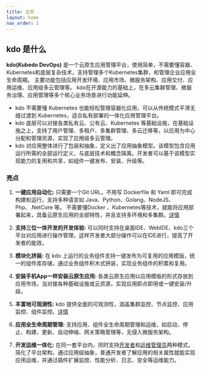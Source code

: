 ```yaml
---
title: 主页
layout: home
nav_order: 1
---
```


## kdo 是什么
**kdo(Kubedo DevOps)** 是一个云原生应用管理平台，使用简单，不需要懂容器、Kubernetes和底层复杂技术，支持管理多个Kubernetes集群，和管理企业应用全生命周期。
主要功能包括应用开发环境、应用市场、微服务架构、应用交付、应用运维、应用级多云管理等。
kdo在开源能力的基础上，在多云集群管理、微服务治理、应用管理等多个核心业务场景进行功能延伸。

- kdo 不需要懂 Kubernetes 也能轻松管理容器化应用，可以从传统模式平滑无缝过渡到 Kubernetes，适合私有部署的一体化应用管理平台。
- kdo 底层可以对接各类私有云、公有云、Kubernetes 等基础设施，在基础设施之上，支持了用户管理、多租户、多集群管理、多云迁移等，以应用为中心分配和管理资源，实现了应用级多云管理。
- kdo 对应用整体进行了包装和抽象，定义出了应用抽象模型。该模型包含应用运行所需的全部运行定义，与底层技术和概念隔离。开发者可以基于该模型实现能力的复用和共享，如组件一键发布、安装、升级等。

### 亮点

1. **一键应用自动化:**  只需要一个Git URL，不用写 Dockerfile 和 Yaml 即可完成构建和运行，支持多种语言如 Java、Python、Golang、NodeJS、Php、.NetCore 等。
不需要懂Docker 、Kubernetes等技术，就能将应用部署起来，具备云原生应用的全部特性，并且支持多环境和多集群。[详情](docs/dev/applications/repository#创建应用)

2. **支持三位一体开发的开发体验:** 可以同时支持在桌面IDE、WebIDE、kdo三个平台对应用进行操作管理，这样开发者大部分操作可以在IDE进行，提高了开发者的能效。 

3. **模块化拼装:**  在 kdo 上运行的业务组件支持一键发布为可复用的应用模版，统一的组件库存储，通过业务组件积木式拼装，实现业务组件的积累和复用。

4. **安装手机App一样安装云原生应用:** 各类云原生应用以应用模版的形式存放到应用市场，当对接各种基础设施或云资源，实现应用即点即用或一键安装/升级。

5. **丰富地可观测性:** kdo 提供全面的可观测性，涵盖集群监控、节点监控、应用监控、组件监控。[详情](docs/observability)

6. **应用全生命周期管理:** 支持应用、组件全生命周期管理和运维，如启动、停止、构建、更新、自动伸缩、网关策略管理等，无侵入微服务架构。

7. **开发运维一体化:**  在同一套平台内，同时支持[开发者](docs/dev)和[运维管理员](docs/admin)两种模式，简化了平台架构，通过应用级抽象，普通开发者了解应用的相关属性就能实现应用运维，并通过插件扩展监控、性能分析、日志、安全等运维能力。






